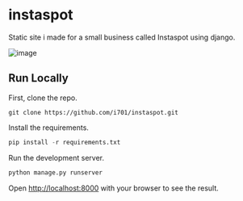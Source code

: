 # instaspot
Static site i made for a small business called Instaspot using django.

![image](https://user-images.githubusercontent.com/72292943/223414059-aea94596-9a74-416a-9ece-330630e4c6a6.png)

## Run Locally

First, clone the repo.
```
git clone https://github.com/i701/instaspot.git
```

Install the requirements.
```python
pip install -r requirements.txt
```

Run the development server.
```python
python manage.py runserver
```

Open [http://localhost:8000](http://localhost:3000) with your browser to see the result.
